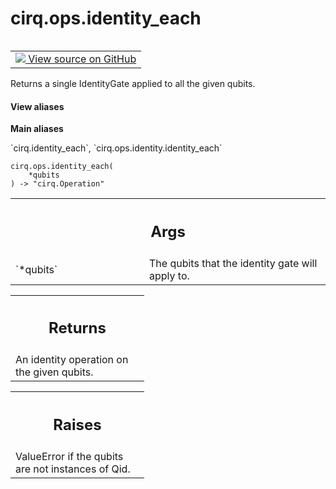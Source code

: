 <div itemscope itemtype="http://developers.google.com/ReferenceObject">
<meta itemprop="name" content="cirq.ops.identity_each" />
<meta itemprop="path" content="Stable" />
</div>

# cirq.ops.identity_each

<!-- Insert buttons and diff -->

<table class="tfo-notebook-buttons tfo-api" align="left">

<td>
  <a target="_blank" href="https://github.com/quantumlib/cirq/tree/master/cirq/ops/identity.py">
    <img src="https://www.tensorflow.org/images/GitHub-Mark-32px.png" />
    View source on GitHub
  </a>
</td>
</table>



Returns a single IdentityGate applied to all the given qubits.

<section class="expandable">
  <h4 class="showalways">View aliases</h4>
  <p>
<b>Main aliases</b>
<p>`cirq.identity_each`, `cirq.ops.identity.identity_each`</p>
</p>
</section>

<pre class="devsite-click-to-copy prettyprint lang-py tfo-signature-link">
<code>cirq.ops.identity_each(
    *qubits
) -> "cirq.Operation"
</code></pre>



<!-- Placeholder for "Used in" -->


<!-- Tabular view -->
 <table class="responsive fixed orange">
<colgroup><col width="214px"><col></colgroup>
<tr><th colspan="2"><h2 class="add-link">Args</h2></th></tr>

<tr>
<td>
`*qubits`
</td>
<td>
The qubits that the identity gate will apply to.
</td>
</tr>
</table>



<!-- Tabular view -->
 <table class="responsive fixed orange">
<colgroup><col width="214px"><col></colgroup>
<tr><th colspan="2"><h2 class="add-link">Returns</h2></th></tr>
<tr class="alt">
<td colspan="2">
An identity operation on the given qubits.
</td>
</tr>

</table>



<!-- Tabular view -->
 <table class="responsive fixed orange">
<colgroup><col width="214px"><col></colgroup>
<tr><th colspan="2"><h2 class="add-link">Raises</h2></th></tr>
<tr class="alt">
<td colspan="2">
ValueError if the qubits are not instances of Qid.
</td>
</tr>

</table>

